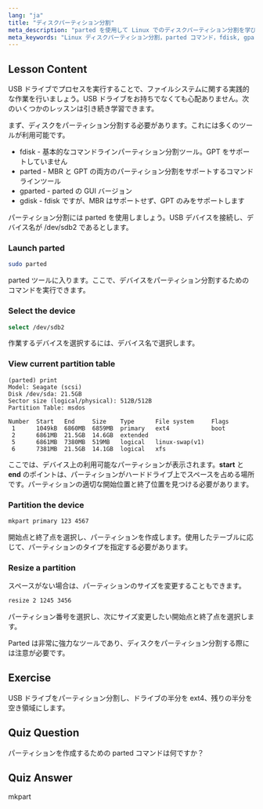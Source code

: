 ```yaml
---
lang: "ja"
title: "ディスクパーティション分割"
meta_description: "parted を使用して Linux でのディスクパーティション分割を学びましょう。ディスクのパーティション分割、選択、表示、サイズ変更の方法を理解します。この初心者向けのガイドで始めましょう！"
meta_keywords: "Linux ディスクパーティション分割，parted コマンド，fdisk, gparted, Linux チュートリアル，初心者向け Linux, ディスク管理，Linux ガイド"
---
```


## Lesson Content

USB ドライブでプロセスを実行することで、ファイルシステムに関する実践的な作業を行いましょう。USB ドライブをお持ちでなくても心配ありません。次のいくつかのレッスンは引き続き学習できます。

まず、ディスクをパーティション分割する必要があります。これには多くのツールが利用可能です。

- fdisk - 基本的なコマンドラインパーティション分割ツール。GPT をサポートしていません
- parted - MBR と GPT の両方のパーティション分割をサポートするコマンドラインツール
- gparted - parted の GUI バージョン
- gdisk - fdisk ですが、MBR はサポートせず、GPT のみをサポートします

パーティション分割には parted を使用しましょう。USB デバイスを接続し、デバイス名が /dev/sdb2 であるとします。

### Launch parted

```bash
sudo parted
```

parted ツールに入ります。ここで、デバイスをパーティション分割するためのコマンドを実行できます。

### Select the device

```bash
select /dev/sdb2
```

作業するデバイスを選択するには、デバイス名で選択します。

### View current partition table

```plaintext
(parted) print
Model: Seagate (scsi)
Disk /dev/sda: 21.5GB
Sector size (logical/physical): 512B/512B
Partition Table: msdos

Number  Start   End     Size    Type      File system     Flags
 1      1049kB  6860MB  6859MB  primary   ext4            boot
 2      6861MB  21.5GB  14.6GB  extended
 5      6861MB  7380MB  519MB   logical   linux-swap(v1)
 6      7381MB  21.5GB  14.1GB  logical   xfs
```

ここでは、デバイス上の利用可能なパーティションが表示されます。**start** と **end** のポイントは、パーティションがハードドライブ上でスペースを占める場所です。パーティションの適切な開始位置と終了位置を見つける必要があります。

### Partition the device

```bash
mkpart primary 123 4567
```

開始点と終了点を選択し、パーティションを作成します。使用したテーブルに応じて、パーティションのタイプを指定する必要があります。

### Resize a partition

スペースがない場合は、パーティションのサイズを変更することもできます。

```bash
resize 2 1245 3456
```

パーティション番号を選択し、次にサイズ変更したい開始点と終了点を選択します。

Parted は非常に強力なツールであり、ディスクをパーティション分割する際には注意が必要です。

## Exercise

USB ドライブをパーティション分割し、ドライブの半分を ext4、残りの半分を空き領域にします。

## Quiz Question

パーティションを作成するための parted コマンドは何ですか？

## Quiz Answer

mkpart
